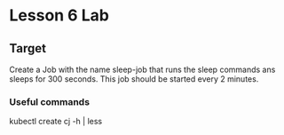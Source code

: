 # Lesson 6 Lab

## Target

Create a Job with the name sleep-job that runs the sleep commands ans sleeps for 300 seconds. This job should be started every 2 minutes.

### Useful commands

kubectl create cj -h | less
